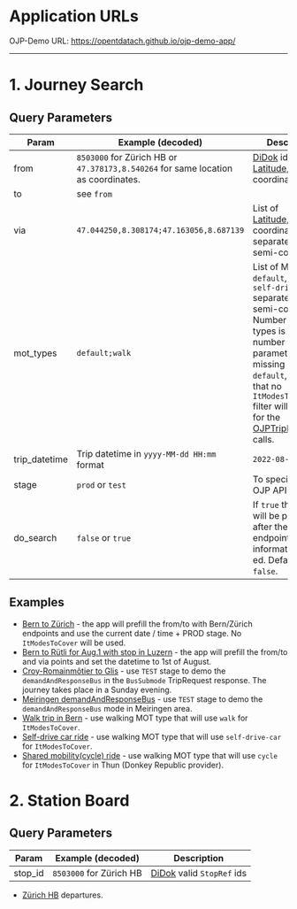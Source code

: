 # Application URLs

OJP-Demo URL: https://opentdatach.github.io/ojp-demo-app/

---- 

# 1. Journey Search

## Query Parameters

| Param  | Example (decoded) | Description |
|--|--|--|
|from| `8503000` for Zürich HB or `47.378173,8.540264` for same location as coordinates.|[DiDok](https://opentransportdata.swiss/de/dataset/didok) id or [Latitude,Longitude](https://developers.google.com/maps/documentation/javascript/reference/coordinates) coordinates. |
|to|see `from`| |
|via| `47.044250,8.308174;47.163056,8.687139` | List of [Latitude,Longitude](https://developers.google.com/maps/documentation/javascript/reference/coordinates) coordinates separated by semi-colon `;`. |
|mot_types | `default;walk` | List of MOT types: `default`, `walk`, `self-drive-car` separated by semi-colon `;`. Number of MOT types is equal with number of via parameters + 1 . If missing it will use `default`, meaning that no `ItModesToCover` filter will be used for the [OJPTripRequest](https://opentransportdata.swiss/de/cookbook/ojptriprequest/) calls. |
|trip_datetime| Trip datetime in `yyyy-MM-dd HH:mm` format | `2022-08-01 10:00` |
|stage| `prod` or `test` | To specify the OJP API backend. |
|do_search| `false` or `true` | If `true` the search will be performed after the endpoints information is init-ed. Default is `false`. |

## Examples

- [Bern to Zürich](https://opentdatach.github.io/ojp-demo-app/) - the app will prefill the from/to with Bern/Zürich endpoints and use the current date / time + PROD stage. No `ItModesToCover` will be used.
- [Bern to Rütli for Aug.1 with stop in Luzern](https://opentdatach.github.io/ojp-demo-app/search?from=46.941621%2C7.462849&to=8508471&via=47.050180%2C8.310180&mot_types=default%3Bdefault&trip_datetime=2022-08-01+10%3A00&stage=prod) - the app will prefill the from/to and via points and set the datetime to 1st of August.
- [Croy-Romainmôtier to Glis](https://opentdatach.github.io/ojp-demo-app/search?from=46.673066%2C6.462309&to=46.311076%2C7.977560&mot_types=default&trip_datetime=2022-07-25+17%3A45&stage=test) - use `TEST` stage to demo the `demandAndResponseBus` in the `BusSubmode` TripRequest response. The journey takes place in a Sunday evening.
- [Meiringen demandAndResponseBus](https://opentdatach.github.io/ojp-demo-app/search?from=46.691000%2C8.223430&to=46.726650%2C8.222980&stage=test) - use `TEST` stage to demo the `demandAndResponseBus` mode in Meiringen area.
- [Walk trip in Bern](https://opentdatach.github.io/ojp-demo-app/search?from=46.933946%2C7.440027&to=46.947515%2C7.466062&via=46.936732%2C7.447386&mot_types=walk%3Bdefault&trip_datetime=2022-07-06+10%3A00&stage=test) - use walking MOT type that will use `walk` for `ItModesToCover`.
- [Self-drive car ride](https://opentdatach.github.io/ojp-demo-app/search?from=46.882350%2C7.470718&to=46.964427%2C7.432219&via=46.948819%2C7.439128&mot_types=self-drive-car%3Bdefault&trip_datetime=2022-07-06+10%3A00&stage=test) - use walking MOT type that will use `self-drive-car` for `ItModesToCover`.
- [Shared mobility(cycle) ride](https://opentdatach.github.io/ojp-demo-app/search?from=46.743506%2C7.590045&to=46.745899%2C7.637482&via=46.743386%2C7.595724&mot_types=walk%3Bshared-mobility&trip_datetime=2022-07-06+10%3A00&stage=test) - use walking MOT type that will use `cycle` for `ItModesToCover` in Thun (Donkey Republic provider).

# 2. Station Board

## Query Parameters

| Param  | Example (decoded) | Description |
|--|--|--|
|stop_id| `8503000` for Zürich HB | [DiDok](https://opentransportdata.swiss/de/dataset/didok) valid `StopRef` ids |

- [Zürich HB](https://opentdatach.github.io/ojp-demo-app/board?stop_id=8503000) departures.
